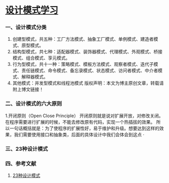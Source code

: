 # [设计模式学习]()
### 一、设计模式分类
1. 创建型模式，共五种：工厂方法模式、抽象工厂模式、单例模式、建造者模式、原型模式。
2. 结构型模式，共七种：适配器模式、装饰器模式、代理模式、外观模式、桥接模式、组合模式、享元模式。
3. 行为型模式，共十一种：策略模式、模板方法模式、观察者模式、迭代子模式、责任链模式、命令模式、备忘录模式、状态模式、访问者模式、中介者模式、解释器模式。
4. 其他模式：并发型模式和线程池模式
版权声明：本文为博主原创文章，转载请附上博文链接！
### 二、设计模式的六大原则
1.开闭原则（Open Close Principle）
开闭原则就是说对扩展开放，对修改关闭。在程序需要进行扩展的时候，不能去修改原有代码，实现一个热插拔的效果。
所以一句话概括就是：为了使程序的扩展性好，易于维护和升级。想要达到这样的效果，我们需要使用接口和抽象类，后面的具体设计中我们会体会到这点
·

### 三、23种设计模式

### 四、参考文献
1. [23种设计模式](https://blog.csdn.net/panzihao_beijing/article/details/79710052)
